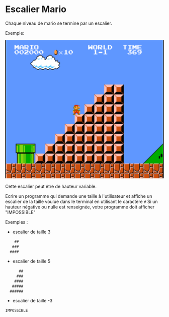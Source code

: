 # Escalier Mario

Chaque niveau de mario se termine par un escalier.

Exemple:

![Exemple](exemple.png)

Cette escalier peut être de hauteur variable.

Ecrire un programme qui demande une taille à l'utilisateur et affiche un escalier de la taille voulue dans le terminal en utilisant le caractère `#`
Si un hauteur négative ou nulle est renseignée, votre programme doit afficher "IMPOSSIBLE"

Exemples :
* escalier de taille 3
```
    ##
   ###
  ####
```
* escalier de taille 5
```
      ##
     ###
    ####
   #####
  ######
```
* escalier de taille -3
```
IMPOSSIBLE
```
